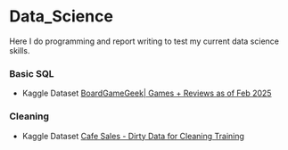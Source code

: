 # Data_Science
Here I do programming and report writing to test my current data science skills.

### Basic SQL 

- Kaggle Dataset [BoardGameGeek| Games + Reviews as of Feb 2025](https://www.kaggle.com/datasets/bwandowando/boardgamegeek-board-games-reviews-jan-2025)


### Cleaning 

- Kaggle Dataset [Cafe Sales - Dirty Data for Cleaning Training](https://www.kaggle.com/datasets/ahmedmohamed2003/cafe-sales-dirty-data-for-cleaning-training)
